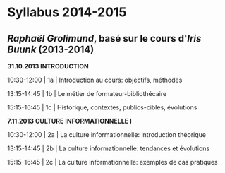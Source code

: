 # Syllabus 2014-2015

*Raphaël Grolimund*, basé sur le cours d'*Iris Buunk* (2013-2014)
-

**31.10.2013 INTRODUCTION**

10:30-12:00 | 1a | Introduction au cours: objectifs, méthodes

13:15-14:45 | 1b | Le métier de formateur-bibliothécaire

15:15-16:45 | 1c | Historique, contextes, publics-cibles, évolutions


**7.11.2013 CULTURE INFORMATIONNELLE I**

10:30-12:00 | 2a | La culture informationnelle: introduction théorique

13:15-14:45 | 2b | La culture informationnelle: tendances et évolutions

15:15-16:45 | 2c | La culture informationnelle: exemples de cas pratiques


